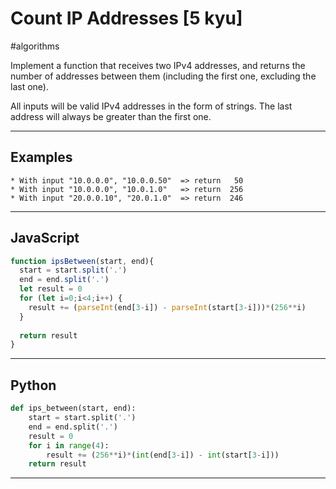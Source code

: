 # Count IP Addresses [5 kyu]

#algorithms 

Implement a function that receives two IPv4 addresses, and returns the number of addresses between them (including the first one, excluding the last one).

All inputs will be valid IPv4 addresses in the form of strings. The last address will always be greater than the first one.

---

## Examples

```
* With input "10.0.0.0", "10.0.0.50"  => return   50 
* With input "10.0.0.0", "10.0.1.0"   => return  256 
* With input "20.0.0.10", "20.0.1.0"  => return  246
```

---
## JavaScript

```javascript
function ipsBetween(start, end){
  start = start.split('.')
  end = end.split('.')
  let result = 0
  for (let i=0;i<4;i++) {
    result += (parseInt(end[3-i]) - parseInt(start[3-i]))*(256**i)
  }
  
  return result
}
```

---
## Python

```python
def ips_between(start, end):
    start = start.split('.')
    end = end.split('.')
    result = 0
    for i in range(4):
        result += (256**i)*(int(end[3-i]) - int(start[3-i]))
    return result
```

---

